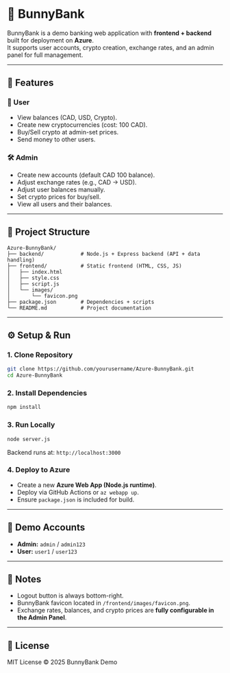 # 🐇 BunnyBank

BunnyBank is a demo banking web application with **frontend + backend** built for deployment on **Azure**.  
It supports user accounts, crypto creation, exchange rates, and an admin panel for full management.

---

## 🚀 Features

### 👤 User
- View balances (CAD, USD, Crypto).
- Create new cryptocurrencies (cost: 100 CAD).
- Buy/Sell crypto at admin-set prices.
- Send money to other users.

### 🛠️ Admin
- Create new accounts (default CAD 100 balance).
- Adjust exchange rates (e.g., CAD → USD).
- Adjust user balances manually.
- Set crypto prices for buy/sell.
- View all users and their balances.

---

## 📂 Project Structure

```
Azure-BunnyBank/
├── backend/            # Node.js + Express backend (API + data handling)
├── frontend/           # Static frontend (HTML, CSS, JS)
│   ├── index.html
│   ├── style.css
│   ├── script.js
│   └── images/
│       └── favicon.png
├── package.json        # Dependencies + scripts
└── README.md           # Project documentation
```

---

## ⚙️ Setup & Run

### 1. Clone Repository
```bash
git clone https://github.com/yourusername/Azure-BunnyBank.git
cd Azure-BunnyBank
```

### 2. Install Dependencies
```bash
npm install
```

### 3. Run Locally
```bash
node server.js
```
Backend runs at: `http://localhost:3000`

### 4. Deploy to Azure
- Create a new **Azure Web App (Node.js runtime)**.
- Deploy via GitHub Actions or `az webapp up`.
- Ensure `package.json` is included for build.

---

## 🔑 Demo Accounts

- **Admin:** `admin` / `admin123`  
- **User:** `user1` / `user123`  

---

## 📝 Notes
- Logout button is always bottom-right.  
- BunnyBank favicon located in `/frontend/images/favicon.png`.  
- Exchange rates, balances, and crypto prices are **fully configurable in the Admin Panel**.  

---

## 📜 License
MIT License © 2025 BunnyBank Demo
